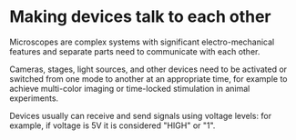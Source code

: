 # Making devices talk to each other

Microscopes are complex systems with significant electro-mechanical features and separate parts need to communicate with each other.

Cameras, stages, light sources, and other devices need to be activated or switched from one mode to another at an appropriate time, for example to achieve multi-color imaging or time-locked stimulation in animal experiments.

Devices usually can receive and send signals using voltage levels: for example, if voltage is 5V it is considered "HIGH" or "1".
